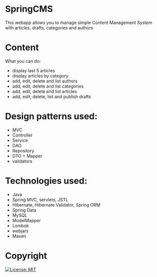 # SpringCMS
This webapp allows you to manage simple Content Management System with articles, drafts, categories and authors

# Content
What you can do:
- display last 5 articles
- display articles by category
- add, edit, delete and list authors
- add, edit, delete and list categories
- add, edit, delete and list articles
- add, edit, delete, list and publish drafts

# Design patterns used:
- MVC
- Controller
- Service
- DAO
- Repository
- DTO + Mapper
- validators

# Technologies used: 
- Java
- Spring MVC, servlets, JSTL
- Hibernate, Hibernate Validator, Spring ORM
- Spring Data
- MySQL
- ModelMapper
- Lombok
- webjars
- Maven

# Copyright
[![License: MIT](https://img.shields.io/badge/License-MIT-yellow.svg)](https://opensource.org/licenses/MIT)
